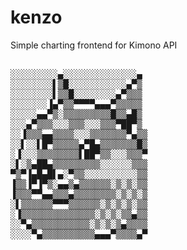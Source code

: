 kenzo
=====
Simple charting frontend for Kimono API

<pre>

░░░░░░░░░▄░░░░░░░░░░░░░░▄
░░░░░░░░▌▒█░░░░░░░░░░░▄▀▒
░░░░░░░░▌▒▒█░░░░░░░░▄▀▒▒▒
░░░░░░░▐▄▀▒▒▀▀▀▀▄▄▄▀▒▒▒▒▒
░░░░░▄▄▀▒░▒▒▒▒▒▒▒▒▒█▒▒▄█▒
░░░▄▀▒▒▒░░░▒▒▒░░░▒▒▒▀██▀▒
░░▐▒▒▒▄▄▒▒▒▒░░░▒▒▒▒▒▒▒▀▄▒▒
░░▌░░▌█▀▒▒▒▒▒▄▀█▄▒▒▒▒▒▒▒█▒
░▐░░░▒▒▒▒▒▒▒▒▌██▀▒▒░░░▒▒▒▀
░▌░▒▄██▄▒▒▒▒▒▒▒▒▒░░░░░░▒▒▒
▀▒▀▐▄█▄█▌▄░▀▒▒░░░░░░░░░░▒▒
▐▒▒▐▀▐▀▒░▄▄▒▄▒▒▒▒▒▒░▒░▒░▒▒
▐▒▒▒▀▀▄▄▒▒▒▄▒▒▒▒▒▒▒▒░▒░▒░▒
░▌▒▒▒▒▒▒▀▀▀▒▒▒▒▒▒░▒░▒░▒░▒▒
░▐▒▒▒▒▒▒▒▒▒▒▒▒▒▒░▒░▒░▒▒▄▒▒
░░▀▄▒▒▒▒▒▒▒▒▒▒▒░▒░▒░▒▄▒▒▒▒
░░░░▀▄▒▒▒▒▒▒▒▒▒▒▄▄▄▀▒▒▒▒▄▀

</pre>
